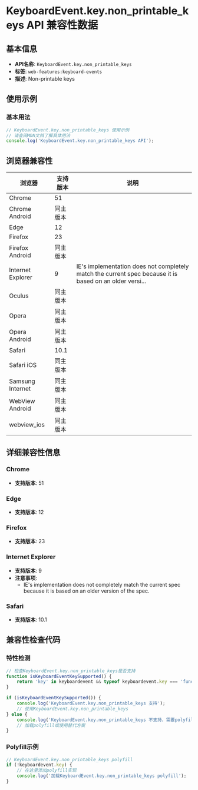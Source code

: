 # KeyboardEvent.key.non_printable_keys API 兼容性数据

## 基本信息

- **API名称**: `KeyboardEvent.key.non_printable_keys`
- **标签**: `web-features:keyboard-events`
- **描述**: Non-printable keys

## 使用示例

### 基本用法

```javascript
// KeyboardEvent.key.non_printable_keys 使用示例
// 请查阅MDN文档了解具体用法
console.log('KeyboardEvent.key.non_printable_keys API');
```

## 浏览器兼容性

| 浏览器 | 支持版本 | 说明 |
|--------|----------|------|
| Chrome | 51 |  |
| Chrome Android | 同主版本 |  |
| Edge | 12 |  |
| Firefox | 23 |  |
| Firefox Android | 同主版本 |  |
| Internet Explorer | 9 | IE's implementation does not completely match the current spec because it is based on an older versi... |
| Oculus | 同主版本 |  |
| Opera | 同主版本 |  |
| Opera Android | 同主版本 |  |
| Safari | 10.1 |  |
| Safari iOS | 同主版本 |  |
| Samsung Internet | 同主版本 |  |
| WebView Android | 同主版本 |  |
| webview_ios | 同主版本 |  |

## 详细兼容性信息

### Chrome

- **支持版本**: 51

### Edge

- **支持版本**: 12

### Firefox

- **支持版本**: 23

### Internet Explorer

- **支持版本**: 9
- **注意事项**:
  - IE's implementation does not completely match the current spec because it is based on an older version of the spec.

### Safari

- **支持版本**: 10.1

## 兼容性检查代码

### 特性检测

```javascript
// 检查KeyboardEvent.key.non_printable_keys是否支持
function isKeyboardEventKeySupported() {
    return 'key' in keyboardevent && typeof keyboardevent.key === 'function';
}

if (isKeyboardEventKeySupported()) {
    console.log('KeyboardEvent.key.non_printable_keys 支持');
    // 使用KeyboardEvent.key.non_printable_keys
} else {
    console.log('KeyboardEvent.key.non_printable_keys 不支持，需要polyfill');
    // 加载polyfill或使用替代方案
}
```

### Polyfill示例

```javascript
// KeyboardEvent.key.non_printable_keys polyfill
if (!keyboardevent.key) {
    // 在这里添加polyfill实现
    console.log('加载KeyboardEvent.key.non_printable_keys polyfill');
}
```

